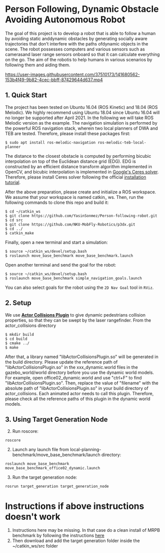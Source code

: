 # Person Following, Dynamic Obstacle Avoiding Autonomous Robot
The goal of this project is to develop a robot that is able to follow a human by avoiding static anddynamic obstacles by generating socially aware trajectories that don’t interfere with the paths ofdynamic objects in the scene.  The robot possesses computers and various sensors such as camerasand laser range sensors onboard so that it can calculate everything on the go.  The aim of the robotis to help humans in various scenarios by following them and aiding them.


https://user-images.githubusercontent.com/37510173/141680562-153b4f49-9b82-4cec-bbff-87429644d637.mp4

## 1. Quick Start

The project has been tested on Ubuntu 16.04 (ROS Kinetic) and 18.04 (ROS Melodic). We highly recommend using Ubuntu 18.04 since Ubuntu 16.04 will no longer be supported after April 2021. In the following we will take ROS Melodic version as the example. The navigation simulation is performed by the powerful ROS navigation stack, wherein two local planners of DWA and TEB are tested. Therefore, please install these packages first:

```
$ sudo apt install ros-melodic-navigation ros-melodic-teb-local-planner
```
The distance to the closest obstacle is computed by performing bicubic interpolation on top of the Euclidean distance grid (EDG). EDG is constructed by an efficient distance transform algorithm implemented in OpenCV, and bicubic interpolation is implemented in [Google's Ceres solver](http://ceres-solver.org/). Therefore, please install Ceres solver following the official [installation tutorial](http://ceres-solver.org/installation.html). 

After the above preparation, please create and initialize a ROS workspace. We assume that your workspace is named catkin_ ws. Then, run the following commands to clone this repo and build it:

```
$ cd ~/catkin_ws
$ git clone https://github.com/YasinSonmez/Person-following-robot.git
$ cd src
$ git clone https://github.com/NKU-MobFly-Robotics/p3dx.git
$ cd ../
$ catkin_make
```

Finally, open a new terminal and start a simulation: 
```
$ source ~/catkin_ws/devel/setup.bash
$ roslaunch move_base_benchmark move_base_benchmark.launch
```
Open another terminal and send the goal for the robot:
```
$ source ~/catkin_ws/devel/setup.bash
$ roslaunch move_base_benchmark simple_navigation_goals.launch
```
You can also select goals for the robot using the ```2D Nav Goal``` tool in ```RViz```.

## 2. Setup

We use [**Actor Collisions Plugin**](https://github.com/osrf/gazebo/tree/gazebo11/examples/plugins/actor_collisions) to give dynamic pedestrians collision properties, so that they can be swept by the laser rangefinder. From the actor_collisions directory
```
$ mkdir build
$ cd build
$ cmake ../
$ make
```
After that, a library named "libActorCollisionsPlugin.so" will be generated in the build directory. Please update the reference path of "libActorCollisionsPlugin.so" in the xxx_dynamic.world files in the gazebo_world/world directory before you use the dynamic world models. For example, open office02_dynamic.world and use "ctrl+F" to find "libActorCollisionsPlugin.so". Then, replace the value of "filename" with the absolute path of "libActorCollisionsPlugin.so" in your build directory of actor_collisions. Each animated actor needs to call this plugin. Therefore, please check all the reference paths of this plugin in the dynamic world models.

## 3. Using Target Generation Node
2. Run roscore:
```
roscore
```
2. Launch any launch file from local-planning-benchmark/move_base_benchmark/launch directory:
```
roslaunch move_base_benchmark move_base_benchmark_office02_dynamic.launch
```
3. Run the target generation node:
```
rosrun target_generation target_generation_node
```

# Instructions if above instructions doesn't work
1. Instructions here may be missing. In that case do a clean install of MRPB benchmark by following the instructions [here](https://github.com/NKU-MobFly-Robotics/local-planning-benchmark)
2. Then download and add the target generation folder inside the ~/catkin_ws/src folder
